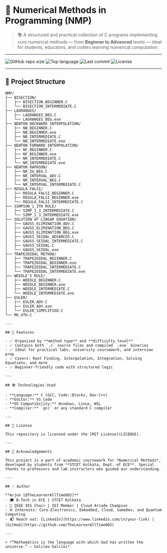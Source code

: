 # 🔢 Numerical Methods in Programming (NMP)

> 📚 A structured and practical collection of C programs implementing core numerical methods — from **Beginner to Advanced** levels — ideal for students, educators, and coders learning numerical computation.

---

![GitHub repo size](https://img.shields.io/github/repo-size/TheLearnerAllTime002/Numerical-Methods?style=for-the-badge)
![Top language](https://img.shields.io/github/languages/top/TheLearnerAllTime002/Numerical-Methods?style=for-the-badge)
![Last commit](https://img.shields.io/github/last-commit/TheLearnerAllTime002/Numerical-Methods?style=for-the-badge)
![License](https://img.shields.io/github/license/TheLearnerAllTime002/Numerical-Methods?style=for-the-badge)

---

## 📁 Project Structure

```text
NMP/
├── BISECTION/
│   ├── BISECTION_BEGINNER.C
│   └── BISECTION_INTERMEDIATE.C
├── LAGRANGES/
│   ├── LAGRANGES_BEG.C
│   └── LAGRANGES_BEG.exe
├── NEWTON BACKWARD INTERPOLATION/
│   ├── NB_BEGINNER.C
│   ├── NB_BEGINNER.exe
│   ├── NB_INTERMEDIATE.C
│   └── NB_INTERMEDIATE.exe
├── NEWTON FORWARD INTERPOLATION/
│   ├── NF_BEGINNER.C
│   ├── NF_BEGINNER.exe
│   ├── NR_INTERMEDIATE.C
│   └── NR_INTERMEDIATE.exe
├── NEWTON_RAPHSON/
│   ├── NR_IG_BEG.C
│   ├── NR_INTERVAL_ADV.C
│   ├── NR_INTERVAL_BEG.C
│   └── NR_INTERVAL_INTERMEDIATE.C
├── REGULA FALSI/
│   ├── REGULA_FALSI_BEGINNER.C
│   ├── REGULA_FALSI_BEGINNER.exe
│   └── REGULA_FALSI_INTERMEDIATE.C
├── SIMPSON_1_3TH RULE/
│   ├── SIMP_1_3_INTERMEDIATE.C
│   └── SIMP_1_3_INTERMEDIATE.exe
├── SOLUTION OF LINEAR EQUATION/
│   ├── GAUSS_ELIMINATION_ADV.C
│   ├── GAUSS_ELIMINATION_BEG.C
│   ├── GAUSS_ELIMINATION_BEG.exe
│   ├── GAUSS_SEIDAL_ADVANCED.C
│   ├── GAUSS_SEIDAL_INTERMEDIATE.C
│   ├── GAUSS_SEIDAL.C
│   └── GAUSS_SEIDAL.exe
├── TRAPEZOIDAL METHOD/
│   ├── TRAPEZOIDAL_BEGINNER.C
│   ├── TRAPEZOIDAL_BEGINNER.exe
│   ├── TRAPEZOIDAL_INTERMEDIATE.C
│   └── TRAPEZOIDAL_INTERMEDIATE.exe
├── WEEDLE'S RULE/
│   ├── WEEDLE_BEGINNER.C
│   ├── WEEDLE_BEGINNER.exe
│   ├── WEEDLE_INTERMEDIATE.C
│   └── WEEDLE_INTERMEDIATE.exe
├── EULER/
│   ├── EULER_ADV.C
│   ├── EULER_ADV.exe
│   └── EULER_SIMPLIFIED.C
└── RK_4TH.C

---

## 🚀 Features

- ✅ Organized by **method type** and **difficulty level**
- ✅ Contains both `.c` source files and compiled `.exe` binaries
- ✅ Ideal for practical labs, university coursework, and interview prep
- ✅ Covers: Root Finding, Interpolation, Integration, Solving Equations, and more
- ✅ Beginner-friendly code with structured logic

---

## 🛠️ Technologies Used

- **Language:** C (GCC, Code::Blocks, Dev-C++)
- **Editor:** VS Code
- **OS Compatibility:** Windows, Linux, WSL
- **Compiler:** `gcc` or any standard C compiler

---

## 🧾 License

This repository is licensed under the [MIT License](LICENSE).

---

## 🙌 Acknowledgements

This project is a part of academic coursework for *Numerical Methods*, developed by students from **STCET Kolkata, Dept. of ECE**. Special thanks to professors and lab instructors who guided our understanding.

---

## 💡 Author

**Arjun [@TheLearnerAllTime002]**  
- 🎓 B.Tech in ECE | STCET Kolkata  
- 🎯 IEEE IES Chair | IEI Member | Cloud Arcade Champion  
- 🌐 Interests: Core Electronics, Embedded, Cloud, GameDev, and Quantum Computing  
- 📬 Reach out: [LinkedIn](https://www.linkedin.com/in/your-link) | [GitHub](https://github.com/TheLearnerAllTime002)

---

> *“Mathematics is the language with which God has written the universe.” – Galileo Galilei*

